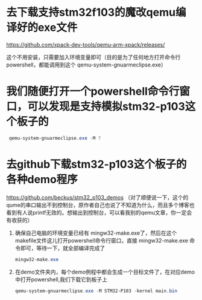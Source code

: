# 去下载支持stm32f103的魔改qemu编译好的exe文件

https://github.com/xpack-dev-tools/qemu-arm-xpack/releases/

这个不用安装，只需要加入环境变量即可（目的是为了任何地方打开命令行powershell，都能调用到这个 qemu-system-gnuarmeclipse.exe）


# 我们随便打开一个powershell命令行窗口，可以发现是支持模拟stm32-p103这个板子的

```powershell
 qemu-system-gnuarmeclipse.exe -M ?
```



# 去github下载stm32-p103这个板子的各种demo程序

https://github.com/beckus/stm32_p103_demos （对了顺便说一下，这个的qume的串口输出不到控制台，原作者自己也说了不知道为什么，而且多个博客也看到有人说printf无效的。想输出到控制台，可以看我别的qemu文章，你一定会有收获的）

1. 确保自己电脑的环境变量已经有 mingw32-make.exe了，然后在这个makefile文件这儿打开powershell命令行窗口，直接 mingw32-make.exe 命令即可，等待一下，就全部编译完成了

   ```powershell
   mingw32-make.exe
   ```

2. 在demo文件夹内，每个demo例程中都会生成一个目标文件了，在对应demo中打开powershell,我们下载它到板子上

   ```powershell
   qemu-system-gnuarmeclipse.exe -M STM32-P103 -kernel main.bin
   ```

   